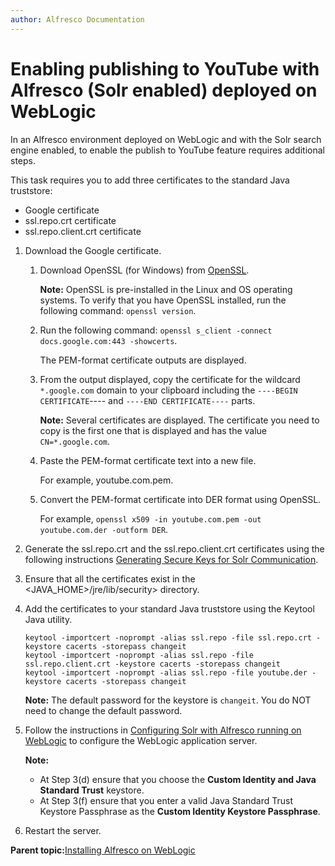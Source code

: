```yaml
---
author: Alfresco Documentation
---
```


# Enabling publishing to YouTube with Alfresco \(Solr enabled\) deployed on WebLogic

In an Alfresco environment deployed on WebLogic and with the Solr search engine enabled, to enable the publish to YouTube feature requires additional steps.

This task requires you to add three certificates to the standard Java truststore:

-   Google certificate
-   ssl.repo.crt certificate
-   ssl.repo.client.crt certificate

1.  Download the Google certificate.

    1.  Download OpenSSL \(for Windows\) from [OpenSSL](http://www.openssl.org/related/binaries.html).

        **Note:** OpenSSL is pre-installed in the Linux and OS operating systems. To verify that you have OpenSSL installed, run the following command: `openssl version`.

    2.  Run the following command: `openssl s_client -connect docs.google.com:443 -showcerts`.

        The PEM-format certificate outputs are displayed.

    3.  From the output displayed, copy the certificate for the wildcard `*.google.com` domain to your clipboard including the `----BEGIN CERTIFICATE`---- and `----END CERTIFICATE----` parts.

        **Note:** Several certificates are displayed. The certificate you need to copy is the first one that is displayed and has the value `CN=*.google.com`.

    4.  Paste the PEM-format certificate text into a new file.

        For example, youtube.com.pem.

    5.  Convert the PEM-format certificate into DER format using OpenSSL.

        For example, `openssl x509 -in youtube.com.pem -out youtube.com.der -outform DER`.

2.  Generate the ssl.repo.crt and the ssl.repo.client.crt certificates using the following instructions [Generating Secure Keys for Solr Communication](generate-keys-solr.md).

3.  Ensure that all the certificates exist in the <JAVA\_HOME\>/jre/lib/security\> directory.

4.  Add the certificates to your standard Java truststore using the Keytool Java utility.

    ```
    keytool -importcert -noprompt -alias ssl.repo -file ssl.repo.crt -keystore cacerts -storepass changeit
    keytool -importcert -noprompt -alias ssl.repo -file ssl.repo.client.crt -keystore cacerts -storepass changeit
    keytool -importcert -noprompt -alias ssl.repo -file youtube.der -keystore cacerts -storepass changeit
    ```

    **Note:** The default password for the keystore is `changeit`. You do NOT need to change the default password.

5.  Follow the instructions in [Configuring Solr with Alfresco running on WebLogic](alf-weblogic-solr-config.md) to configure the WebLogic application server.

    **Note:**

    -   At Step 3\(d\) ensure that you choose the **Custom Identity and Java Standard Trust** keystore.
    -   At Step 3\(f\) ensure that you enter a valid Java Standard Trust Keystore Passphrase as the **Custom Identity Keystore Passphrase**.
6.  Restart the server.


**Parent topic:**[Installing Alfresco on WebLogic](../tasks/alf-weblogic-install.md)

